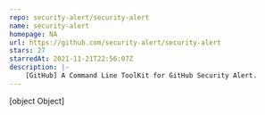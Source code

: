 ```yaml
---
repo: security-alert/security-alert
name: security-alert
homepage: NA
url: https://github.com/security-alert/security-alert
stars: 27
starredAt: 2021-11-21T22:56:07Z
description: |-
    [GitHub] A Command Line ToolKit for GitHub Security Alert.
---
```


[object Object]
